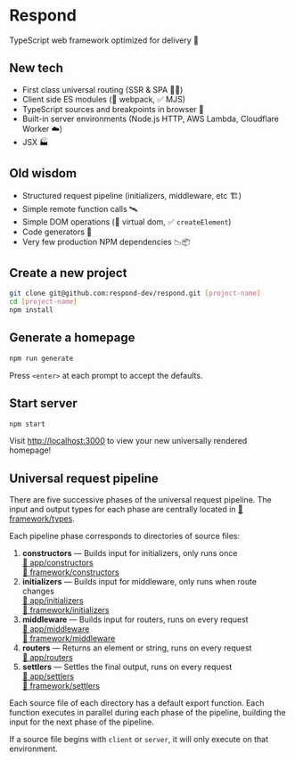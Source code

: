 # Respond

TypeScript web framework optimized for delivery 🚚

## New tech

- First class universal routing (SSR & SPA 🧖‍♀️)
- Client side ES modules (🚫 webpack, ✅ MJS)
- TypeScript sources and breakpoints in browser 🧘
- Built-in server environments (Node.js HTTP, AWS Lambda, Cloudflare Worker ☁️)
- JSX 🏭

## Old wisdom

- Structured request pipeline (initializers, middleware, etc 🏗️)
- Simple remote function calls 🛰️
- Simple DOM operations (🚫 virtual dom, ✅ `createElement`)
- Code generators 📝
- Very few production NPM dependencies 📉📦

## Create a new project

```bash
git clone git@github.com:respond-dev/respond.git [project-name]
cd [project-name]
npm install
```

## Generate a homepage

```bash
npm run generate
```

Press `<enter>` at each prompt to accept the defaults.

## Start server

```bash
npm start
```

Visit <http://localhost:3000> to view your new universally rendered homepage!

## Universal request pipeline

There are five successive phases of the universal request pipeline. The input and output types for each phase are centrally located in [📁 framework/types](src/framework/types).

Each pipeline phase corresponds to directories of source files:

1. **constructors** — Builds input for initializers, only runs once<br/>[📁 app/constructors](src/app/constructors)<br/>[📁 framework/constructors](src/framework/constructors)
2. **initializers** — Builds input for middleware, only runs when route changes<br/>[📁 app/initializers](src/app/initializers)<br/>[📁 framework/initializers](src/framework/initializers)
3. **middleware** — Builds input for routers, runs on every request<br/>[📁 app/middleware](src/app/middleware)<br/>[📁 framework/middleware](src/framework/middleware)
4. **routers** — Returns an element or string, runs on every request<br/>[📁 app/routers](src/app/routers)
5. **settlers** — Settles the final output, runs on every request<br/>[📁 app/settlers](src/app/settlers)<br/>[📁 framework/settlers](src/framework/settlers)

Each source file of each directory has a default export function. Each function executes in parallel during each phase of the pipeline, building the input for the next phase of the pipeline.

If a source file begins with `client` or `server`, it will only execute on that environment.
